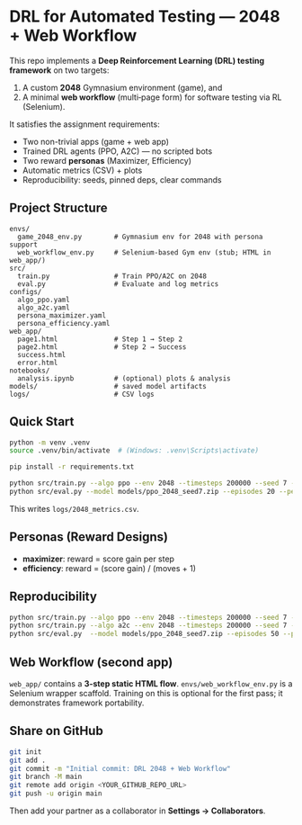 # DRL for Automated Testing — 2048 + Web Workflow

This repo implements a **Deep Reinforcement Learning (DRL) testing framework** on two targets:
1) A custom **2048** Gymnasium environment (game), and
2) A minimal **web workflow** (multi‑page form) for software testing via RL (Selenium).

It satisfies the assignment requirements:
- Two non-trivial apps (game + web app)
- Trained DRL agents (PPO, A2C) — no scripted bots
- Two reward **personas** (Maximizer, Efficiency)
- Automatic metrics (CSV) + plots
- Reproducibility: seeds, pinned deps, clear commands

## Project Structure
```
envs/
  game_2048_env.py        # Gymnasium env for 2048 with persona support
  web_workflow_env.py     # Selenium-based Gym env (stub; HTML in web_app/)
src/
  train.py                # Train PPO/A2C on 2048
  eval.py                 # Evaluate and log metrics
configs/
  algo_ppo.yaml
  algo_a2c.yaml
  persona_maximizer.yaml
  persona_efficiency.yaml
web_app/
  page1.html              # Step 1 → Step 2
  page2.html              # Step 2 → Success
  success.html
  error.html
notebooks/
  analysis.ipynb          # (optional) plots & analysis
models/                   # saved model artifacts
logs/                     # CSV logs
```

## Quick Start
```bash
python -m venv .venv
source .venv/bin/activate  # (Windows: .venv\Scripts\activate)

pip install -r requirements.txt

python src/train.py --algo ppo --env 2048 --timesteps 200000 --seed 7 --persona maximizer
python src/eval.py --model models/ppo_2048_seed7.zip --episodes 20 --persona maximizer
```
This writes `logs/2048_metrics.csv`.

## Personas (Reward Designs)
- **maximizer**: reward = score gain per step
- **efficiency**: reward = (score gain) / (moves + 1)

## Reproducibility
```bash
python src/train.py --algo ppo --env 2048 --timesteps 200000 --seed 7 --persona maximizer
python src/train.py --algo a2c --env 2048 --timesteps 200000 --seed 7 --persona efficiency
python src/eval.py  --model models/ppo_2048_seed7.zip --episodes 50 --persona maximizer
```

## Web Workflow (second app)
`web_app/` contains a **3-step static HTML flow**. `envs/web_workflow_env.py` is a Selenium wrapper scaffold.
Training on this is optional for the first pass; it demonstrates framework portability.

## Share on GitHub
```bash
git init
git add .
git commit -m "Initial commit: DRL 2048 + Web Workflow"
git branch -M main
git remote add origin <YOUR_GITHUB_REPO_URL>
git push -u origin main
```
Then add your partner as a collaborator in **Settings → Collaborators**.
